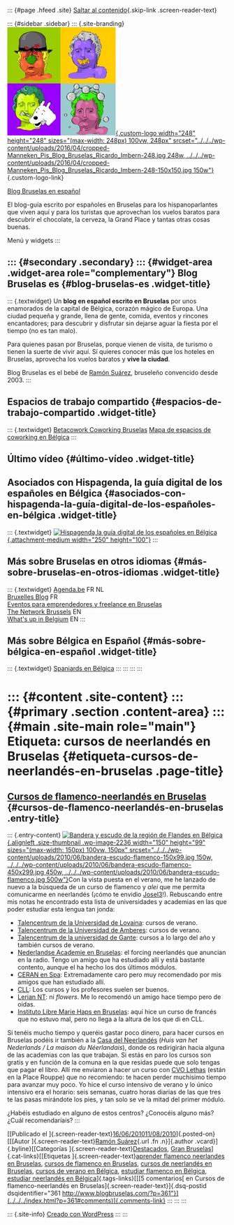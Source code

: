 ::: {#page .hfeed .site}
[Saltar al contenido](index.html#content){.skip-link
.screen-reader-text}

::: {#sidebar .sidebar}
::: {.site-branding}
[![](../../../wp-content/uploads/2016/04/cropped-Manneken_Pis_Blog_Bruselas_Ricardo_Imbern-248.jpg){.custom-logo
width="248" height="248" sizes="(max-width: 248px) 100vw, 248px"
srcset="../../../wp-content/uploads/2016/04/cropped-Manneken_Pis_Blog_Bruselas_Ricardo_Imbern-248.jpg 248w, ../../../wp-content/uploads/2016/04/cropped-Manneken_Pis_Blog_Bruselas_Ricardo_Imbern-248-150x150.jpg 150w"}](../../../index.html){.custom-logo-link}

[Blog Bruselas en español](../../../index.html)

El blog-guía escrito por españoles en Bruselas para los hispanoparlantes
que viven aquí y para los turistas que aprovechan los vuelos baratos
para descubrir el chocolate, la cerveza, la Grand Place y tantas otras
cosas buenas.

Menú y widgets
:::

::: {#secondary .secondary}
::: {#widget-area .widget-area role="complementary"}
Blog Bruselas es {#blog-bruselas-es .widget-title}
----------------

::: {.textwidget}
Un **blog en español escrito en Bruselas** por unos enamorados de la
capital de Bélgica, corazón mágico de Europa. Una ciudad pequeña y
grande, llena de gente, comida, eventos y rincones encantadores; para
descubrir y disfrutar sin dejarse aguar la fiesta por el tiempo (no es
tan malo).

Para quienes pasan por Bruselas, porque vienen de visita, de turismo o
tienen la suerte de vivir aquí. Sí quieres conocer más que los hoteles
en Bruselas, aprovecha los vuelos baratos y **vive la ciudad**.

Blog Bruselas es el bebé de [Ramón Suárez](http://www.ramonsuarez.com),
bruseleño convencido desde 2003.
:::

Espacios de trabajo compartido {#espacios-de-trabajo-compartido .widget-title}
------------------------------

::: {.textwidget}
[Betacowork Coworking Bruselas](http://www.betacowork.com) [Mapa de
espacios de coworking en Bélgica](http://coworkingbelgium.com)
:::

Último vídeo {#último-vídeo .widget-title}
------------

Asociados con Hispagenda, la guía digital de los españoles en Bélgica {#asociados-con-hispagenda-la-guía-digital-de-los-españoles-en-bélgica .widget-title}
---------------------------------------------------------------------

::: {.textwidget}
[![Hispagenda,la guía digital de los españoles en
Bélgica](../../../wp-content/uploads/2010/04/Hispagenda-250px.gif "Hispagenda, la guía digital de los españoles en Bélgica"){.attachment-medium
width="250" height="100"}](http://www.hispagenda.com)
:::

Más sobre Bruselas en otros idiomas {#más-sobre-bruselas-en-otros-idiomas .widget-title}
-----------------------------------

::: {.textwidget}
[Agenda.be](http://www.agenda.be) FR NL\
[Bruxelles Blog](http://www.bxlblog.be/) FR\
[Eventos para emprendedores y freelance en
Bruselas](http://www.betacowork.com/events/)\
[The Network
Brussels](http://groups.yahoo.com/group/TheNetworkBrussels/) EN\
[What\'s up in Belgium](http://www.whatsupin.be/) EN
:::

Más sobre Bélgica en Español {#más-sobre-bélgica-en-español .widget-title}
----------------------------

::: {.textwidget}
[Spaniards en Bélgica](http://www.spaniards.es/paises/belgica)
:::
:::
:::
:::

::: {#content .site-content}
::: {#primary .section .content-area}
::: {#main .site-main role="main"}
Etiqueta: cursos de neerlandés en Bruselas {#etiqueta-cursos-de-neerlandés-en-bruselas .page-title}
==========================================

[Cursos de flamenco-neerlandés en Bruselas](../../../index.html?p=361) {#cursos-de-flamenco-neerlandés-en-bruselas .entry-title}
----------------------------------------------------------------------

::: {.entry-content}
[![Bandera y escudo de la región de Flandes en
Bélgica](../../../wp-content/uploads/2010/06/bandera-escudo-flamenco-150x99.jpg "bandera-escudo-flamenco"){.alignleft
.size-thumbnail .wp-image-2236 width="150" height="99"
sizes="(max-width: 150px) 100vw, 150px"
srcset="../../../wp-content/uploads/2010/06/bandera-escudo-flamenco-150x99.jpg 150w, ../../../wp-content/uploads/2010/06/bandera-escudo-flamenco-450x299.jpg 450w, ../../../wp-content/uploads/2010/06/bandera-escudo-flamenco.jpg 500w"}](../../../wp-content/uploads/2010/06/bandera-escudo-flamenco.jpg)Con
la vista puesta en el verano, me he lanzado de nuevo a la búsqueda de un
curso de flamenco y *alei* que me permita comunicarme en neerlandés
(¡cómo te envidio [Josel3](http://josel3.blogspot.com/)!). Rebuscando
entre mis notas he encontrado esta lista de universidades y academias en
las que poder estudiar esta lengua tan jonda:

-   [Talencentrum de la Universidad de
    Lovaina](http://ilt.kuleuven.be/cursus/andere_zomercursus.php):
    cursos de verano.
-   [Talencentrum de la Universidad de
    Amberes](http://www.ua.ac.be/main.aspx?c=.LINGUANLPART&n=66739):
    cursos de verano.
-   [Talencentrum de la universidad de Gante](http://www.uct.ugent.be/):
    cursos a lo largo del año y también cursos de verano.
-   [Nederlandse Academie en Bruselas](http://www.nedaca.be): el forcing
    neerlandés que anuncian en la radio. Tengo un amigo que ha estudiado
    allí y está bastante contento, aunque el ha hecho los dos últimos
    módulos.
-   [CERAN en Spa](http://www.ceran.com/centros/ceran-ilc-belgica.php):
    Extremadamente caro pero muy recomendado por mis amigos que han
    estudiado allí.
-   [CLL](http://www.cll.be): Los cursos y los profesores suelen ser
    buenos.
-   [Lerian NT](http://www.lerian-nti.be/): ni *flowers*. Me lo
    recomendó un amigo hace tiempo pero de oidas.
-   [Instituto Libre Marie Haps en Bruselas](http://www.ilmh.be/): aquí
    hice un curso de francés que no estuvo mal, pero no llega a la
    altura de los que di en CLL.

Si tenéis mucho tiempo y queréis gastar poco dinero, para hacer cursos
en Bruselas podéis ir también a la [Casa del
Neerlandés](http://www.huisnederlandsbrussel.be/) (*Huis van het
Nederlands / La maison du Néerlandais*), donde os redirigirán hacia
alguna de las academias con las que trabajan. Si estás en paro los
cursos son gratis y en función de la comuna en la que residas puede que
solo tengas que pagar el libro. Allí me enviaron a hacer un curso con
[CVO Lethas](http://www.lethas.be) (están en la Place Rouppe) que no
recomiendo: te hacen perder muchísimo tiempo para avanzar muy poco. Yo
hice el curso intensivo de verano y lo único intensivo era el horario:
seis semanas, cuatro horas diarias de las que tres te las pasas
mirándote los pies, y tan solo se ve la mitad del primer módulo.

¿Habéis estudiado en alguno de estos centros? ¿Conocéis alguno más?
¿Cuál recomendaríais?
:::

[[Publicado el
]{.screen-reader-text}[16/06/201011/08/2010](../../../index.html?p=361)]{.posted-on}[[[Autor
]{.screen-reader-text}[Ramón
Suárez](../../2010/04/30/index.html?author=2){.url .fn .n}]{.author
.vcard}]{.byline}[[Categorías
]{.screen-reader-text}[Destacados](../../category/destacados/index.html),
[Gran
Bruselas](../../category/gran-bruselas/index.html)]{.cat-links}[[Etiquetas
]{.screen-reader-text}[aprender flamenco neerlandes en
Bruselas](../aprender-flamenco-neerlandes-en-bruselas/index.html),
[cursos de flamenco en
Bruselas](../cursos-de-flamenco-en-bruselas/index.html), [cursos de
neerlandés en Bruselas](index.html), [cursos de verano en
Bélgica](../cursos-de-verano-en-belgica/index.html), [estudiar flamenco
en Bélgica](../estudiar-flamenco-en-belgica/index.html), [estudiar
neerlandés en
Bélgica](../estudiar-neerlandes-en-belgica/index.html)]{.tags-links}[[[5
comentarios[ en Cursos de flamenco-neerlandés en
Bruselas]{.screen-reader-text}]{.dsq-postid
dsqidentifier="361 http://www.blogbruselas.com/?p=361"}](../../../index.html?p=361#comments)]{.comments-link}
:::
:::
:::

::: {.site-info}
[Creado con WordPress](https://es.wordpress.org/)
:::
:::
